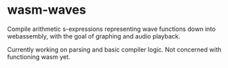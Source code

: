 # wasm-waves
Compile arithmetic s-expressions representing wave functions down into webassembly, with the goal of graphing and audio playback.

Currently working on parsing and basic compiler logic. Not concerned with functioning wasm yet.

